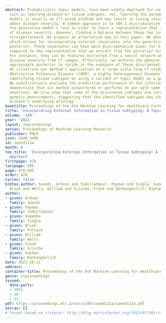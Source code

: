 ```yaml
---
abstract: Probabilistic topic models, have been widely deployed for various applications
  such as learning disease or tissue subtypes. Yet, learning the parameters of such
  models is usually an ill-posed problem and may result in losing valuable information
  about disease severity. A common approach is to add a discriminative loss term to
  the generative model’s loss in order to learn a representation that is also predictive
  of disease severity. However, finding a balance between these two losses is not
  straightforward. We propose an alternative way in this paper. We develop a framework
  which allows for incorporating external covariates into the generative model’s approximate
  posterior. These covariates can have more discriminative power for disease severity
  compared to the representation that we extract from the posterior distribution.
  For instance, they can be features extracted from a neural network which predicts
  disease severity from CT images. Effectively, we enforce the generative model’s
  approximate posterior to reside in the subspace of these discriminative covariates.
  We illustrate our method’s application on a large-scale lung CT study of Chronic
  Obstructive Pulmonary Disease (COPD), a highly heterogeneous disease. We aim at
  identifying tissue subtypes by using a variant of topic model as a generative model.
  We quantitatively evaluate the predictive performance of the inferred subtypes and
  demonstrate that our method outperforms or performs on par with some reasonable
  baselines. We also show that some of the discovered subtypes are correlated with
  genetic measurements, suggesting that the identified subtypes may characterize the
  disease’s underlying etiology.
booktitle: Proceedings of the 6th Machine Learning for Healthcare Conference
title: 'Incorporating External Information in Tissue Subtyping: A Topic Modeling Approach'
volume: '149'
year: '2021'
layout: inproceedings
series: Proceedings of Machine Learning Research
publisher: PMLR
issn: 2640-3498
id: saeedi21a
month: 0
tex_title: 'Incorporating External Information in Tissue Subtyping: A Topic Modeling
  Approach'
firstpage: 478
lastpage: 505
page: 478-505
order: 478
cycles: false
bibtex_author: Saeedi, Ardvan and Yadollahpour, Payman and Singla, Sumedha and Pollack,
  Brian and Wells, William and Sciurba, Frank and Batmanghelich, Kayhan
author:
- given: Ardvan
  family: Saeedi
- given: Payman
  family: Yadollahpour
- given: Sumedha
  family: Singla
- given: Brian
  family: Pollack
- given: William
  family: Wells
- given: Frank
  family: Sciurba
- given: Kayhan
  family: Batmanghelich
date: 2021-10-21
address:
container-title: Proceedings of the 6th Machine Learning for Healthcare Conference
genre: inproceedings
issued:
  date-parts:
  - 2021
  - 10
  - 21
pdf: https://proceedings.mlr.press/v149/saeedi21a/saeedi21a.pdf
extras: []
# Format based on citeproc: http://blog.martinfenner.org/2013/07/30/citeproc-yaml-for-bibliographies/
---
```


